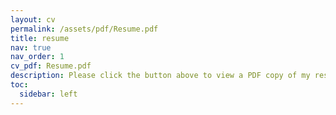 ```yaml
---
layout: cv
permalink: /assets/pdf/Resume.pdf
title: resume
nav: true
nav_order: 1
cv_pdf: Resume.pdf
description: Please click the button above to view a PDF copy of my resume.
toc:
  sidebar: left
---
```


